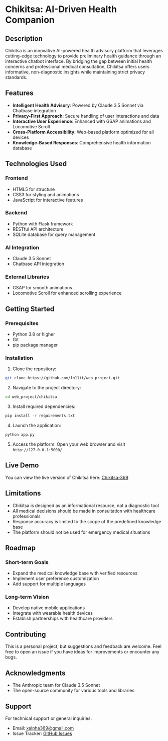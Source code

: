 # Chikitsa: AI-Driven Health Companion

## Description
Chikitsa is an innovative AI-powered health advisory platform that leverages cutting-edge technology to provide preliminary health guidance through an interactive chatbot interface. By bridging the gap between initial health concerns and professional medical consultation, Chikitsa offers users informative, non-diagnostic insights while maintaining strict privacy standards.

## Features
- **Intelligent Health Advisory**: Powered by Claude 3.5 Sonnet via Chatbase integration
- **Privacy-First Approach**: Secure handling of user interactions and data
- **Interactive User Experience**: Enhanced with GSAP animations and Locomotive Scroll
- **Cross-Platform Accessibility**: Web-based platform optimized for all devices
- **Knowledge-Based Responses**: Comprehensive health information database

## Technologies Used

### Frontend
- HTML5 for structure
- CSS3 for styling and animations
- JavaScript for interactive features

### Backend
- Python with Flask framework
- RESTful API architecture
- SQLite database for query management

### AI Integration
- Claude 3.5 Sonnet
- Chatbase API integration

### External Libraries
- GSAP for smooth animations
- Locomotive Scroll for enhanced scrolling experience

## Getting Started

### Prerequisites
- Python 3.8 or higher
- Git
- pip package manager

### Installation

1. Clone the repository:
```bash
git clone https://github.com/1n11it/web_project.git
```

2. Navigate to the project directory:
```bash
cd web_project/chikitsa
```

3. Install required dependencies:
```bash
pip install -r requirements.txt
```

4. Launch the application:
```bash
python app.py
```

5. Access the platform:
Open your web browser and visit `http://127.0.0.1:5000/`

## Live Demo
You can view the live version of Chikitsa here: [Chikitsa-369](https://chikitsa-369.netlify.app)

## Limitations
- Chikitsa is designed as an informational resource, not a diagnostic tool
- All medical decisions should be made in consultation with healthcare professionals
- Response accuracy is limited to the scope of the predefined knowledge base
- The platform should not be used for emergency medical situations

## Roadmap

### Short-term Goals
- Expand the medical knowledge base with verified resources
- Implement user preference customization
- Add support for multiple languages

### Long-term Vision
- Develop native mobile applications
- Integrate with wearable health devices
- Establish partnerships with healthcare providers

## Contributing
This is a personal project, but suggestions and feedback are welcome. Feel free to open an issue if you have ideas for improvements or encounter any bugs.

## Acknowledgments
- The Anthropic team for Claude 3.5 Sonnet
- The open-source community for various tools and libraries
  
## Support
For technical support or general inquiries:
- Email: xalpha369@gmail.com
- Issue Tracker: [GitHub Issues](https://github.com/1n11it/web_project/issues)
